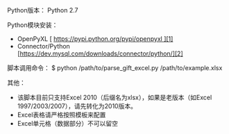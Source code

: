 Python版本：
Python 2.7

Python模块安装：
- OpenPyXL [ https://pypi.python.org/pypi/openpyxl ][1]
- Connector/Python [https://dev.mysql.com/downloads/connector/python/][2]

脚本调用命令：
	$ python /path/to/parse_gift_excel.py /path/to/example.xlsx

其他：
- 该脚本目前只支持Excel 2010（后缀名为xlsx），如果是老版本（如Excel 1997/2003/2007），请先转化为2010版本。
- Excel表格请严格按照模板来配置
- Excel单元格（数据部分）不可以留空

[1]:	https://pypi.python.org/pypi/openpyxl
[2]:	https://dev.mysql.com/downloads/connector/python/